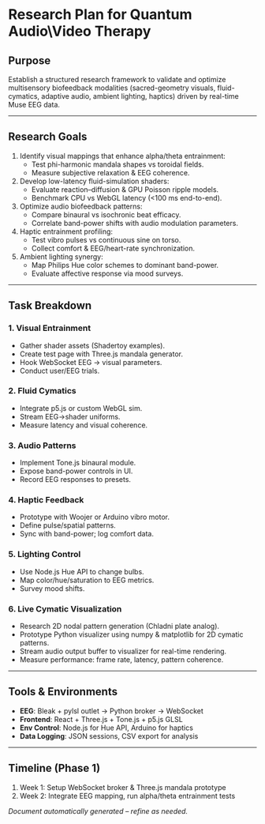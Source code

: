 # Research Plan for Quantum Audio\Video Therapy

## Purpose
Establish a structured research framework to validate and optimize multisensory biofeedback modalities (sacred-geometry visuals, fluid-cymatics, adaptive audio, ambient lighting, haptics) driven by real-time Muse EEG data.

---

## Research Goals
1. Identify visual mappings that enhance alpha/theta entrainment:
   - Test phi-harmonic mandala shapes vs toroidal fields.
   - Measure subjective relaxation & EEG coherence.
2. Develop low-latency fluid-simulation shaders:
   - Evaluate reaction–diffusion & GPU Poisson ripple models.
   - Benchmark CPU vs WebGL latency (<100 ms end-to-end).
3. Optimize audio biofeedback patterns:
   - Compare binaural vs isochronic beat efficacy.
   - Correlate band-power shifts with audio modulation parameters.
4. Haptic entrainment profiling:
   - Test vibro pulses vs continuous sine on torso.
   - Collect comfort & EEG/heart-rate synchronization.
5. Ambient lighting synergy:
   - Map Philips Hue color schemes to dominant band-power.
   - Evaluate affective response via mood surveys.

---

## Task Breakdown

### 1. Visual Entrainment
- Gather shader assets (Shadertoy examples).
- Create test page with Three.js mandala generator.
- Hook WebSocket EEG → visual parameters.
- Conduct user/EEG trials.

### 2. Fluid Cymatics
- Integrate p5.js or custom WebGL sim.
- Stream EEG→shader uniforms.
- Measure latency and visual coherence.

### 3. Audio Patterns
- Implement Tone.js binaural module.
- Expose band-power controls in UI.
- Record EEG responses to presets.

### 4. Haptic Feedback
- Prototype with Woojer or Arduino vibro motor.
- Define pulse/spatial patterns.
- Sync with band-power; log comfort data.

### 5. Lighting Control
- Use Node.js Hue API to change bulbs.
- Map color/hue/saturation to EEG metrics.
- Survey mood shifts.

### 6. Live Cymatic Visualization
- Research 2D nodal pattern generation (Chladni plate analog).
- Prototype Python visualizer using numpy & matplotlib for 2D cymatic patterns.
- Stream audio output buffer to visualizer for real-time rendering.
- Measure performance: frame rate, latency, pattern coherence.

---

## Tools & Environments
- **EEG**: Bleak + pylsl outlet → Python broker → WebSocket
- **Frontend**: React + Three.js + Tone.js + p5.js GLSL
- **Env Control**: Node.js for Hue API, Arduino for haptics
- **Data Logging**: JSON sessions, CSV export for analysis

---

## Timeline (Phase 1)
1. Week 1: Setup WebSocket broker & Three.js mandala prototype
2. Week 2: Integrate EEG mapping, run alpha/theta entrainment tests


*Document automatically generated – refine as needed.*
